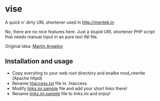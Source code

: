 # vise
A quick n' dirty URL shortener used in http://menteb.in

No, there are no nice features here. Just a stupid URL shortener PHP script that needs
manual input in an pure text INI file.

Original idea: [Martin Angelov](http://tutorialzine.com/2013/12/quick-tip-create-a-simple-url-shortener-with-10-lines-of-php/)

## Installation and usage

* Copy everyting to your web root directory and enalbe mod_rewrite (Apache httpd)
* Rename [htaccess.txt](htaccess.txt) file to .htaccess
* Modify [links.ini.sample](links.ini.sample) file and add your short links there!
* Rename [links.ini.sample](links.ini.sample) file to links.ini and enjoy!
